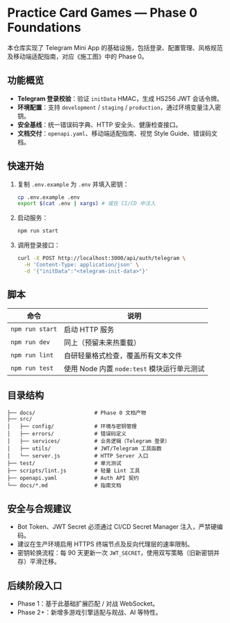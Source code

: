 # Practice Card Games — Phase 0 Foundations

本仓库实现了 Telegram Mini App 的基础设施，包括登录、配置管理、风格规范及移动端适配指南，对应《施工图》中的 Phase 0。

## 功能概览
- **Telegram 登录校验**：验证 `initData` HMAC，生成 HS256 JWT 会话令牌。
- **环境配置**：支持 `development` / `staging` / `production`，通过环境变量注入密钥。
- **安全基线**：统一错误码字典、HTTP 安全头、健康检查接口。
- **文档交付**：`openapi.yaml`、移动端适配指南、视觉 Style Guide、错误码文档。

## 快速开始
1. 复制 `.env.example` 为 `.env` 并填入密钥：
   ```bash
   cp .env.example .env
   export $(cat .env | xargs) # 或在 CI/CD 中注入
   ```
2. 启动服务：
   ```bash
   npm run start
   ```
3. 调用登录接口：
   ```bash
   curl -X POST http://localhost:3000/api/auth/telegram \
     -H 'Content-Type: application/json' \
     -d '{"initData":"<telegram-init-data>"}'
   ```

## 脚本
| 命令 | 说明 |
| --- | --- |
| `npm run start` | 启动 HTTP 服务 |
| `npm run dev` | 同上（预留未来热重载） |
| `npm run lint` | 自研轻量格式检查，覆盖所有文本文件 |
| `npm run test` | 使用 Node 内置 `node:test` 模块运行单元测试 |

## 目录结构
```
├── docs/                   # Phase 0 文档产物
├── src/
│   ├── config/             # 环境与密钥管理
│   ├── errors/             # 错误码定义
│   ├── services/           # 业务逻辑（Telegram 登录）
│   ├── utils/              # JWT/Telegram 工具函数
│   └── server.js           # HTTP Server 入口
├── test/                   # 单元测试
├── scripts/lint.js         # 轻量 Lint 工具
├── openapi.yaml            # Auth API 契约
└── docs/*.md               # 指南文档
```

## 安全与合规建议
- Bot Token、JWT Secret 必须通过 CI/CD Secret Manager 注入，严禁硬编码。
- 建议在生产环境启用 HTTPS 终端节点及反向代理层的速率限制。
- 密钥轮换流程：每 90 天更新一次 `JWT_SECRET`，使用双写策略（旧新密钥并存）平滑迁移。

## 后续阶段入口
- Phase 1：基于此基础扩展匹配 / 对战 WebSocket。
- Phase 2+：新增多游戏引擎适配与观战、AI 等特性。
